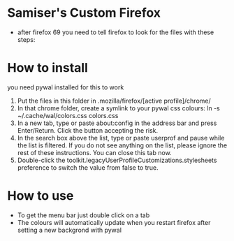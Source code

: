 # Samiser's Custom Firefox

- after firefox 69 you need to tell firefox to look for the files with these steps:

# How to install

you need pywal installed for this to work

1. Put the files in this folder in .mozilla/firefox/[active profile]/chrome/
2. In that chrome folder, create a symlink to your pywal css colours: ln -s ~/.cache/wal/colors.css colors.css
3. In a new tab, type or paste about:config in the address bar and press Enter/Return. Click the button accepting the risk.
4. In the search box above the list, type or paste userprof and pause while the list is filtered. If you do not see anything on the list, please ignore the rest of these instructions. You can close this tab now.
5. Double-click the toolkit.legacyUserProfileCustomizations.stylesheets preference to switch the value from false to true.

# How to use

- To get the menu bar just double click on a tab
- The colours will automatically update when you restart firefox after setting a new backgrond with pywal
